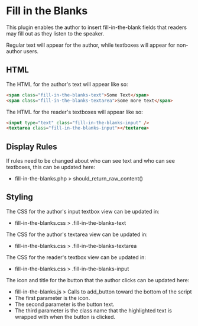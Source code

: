 # Fill in the Blanks
This plugin enables the author to insert fill-in-the-blank fields that readers may fill out as they listen to the speaker.

Regular text will appear for the author, while textboxes will appear for non-author users.

## HTML
The HTML for the author's text will appear like so:
```html
<span class="fill-in-the-blanks-text">Some Text</span>
<span class="fill-in-the-blanks-textarea">Some more text</span>
```

The HTML for the reader's textboxes will appear like so:
```html
<input type="text" class="fill-in-the-blanks-input" />
<textarea class="fill-in-the-blanks-input"></textarea>
````

## Display Rules
If rules need to be changed about who can see text and who can see textboxes, this can be updated here: 
- fill-in-the-blanks.php > should_return_raw_content()

## Styling
The CSS for the author's input textbox view can be updated in:
- fill-in-the-blanks.css > .fill-in-the-blanks-text

The CSS for the author's textarea view can be updated in:
- fill-in-the-blanks.css > .fill-in-the-blanks-textarea

The CSS for the reader's textbox view can be updated in:
- fill-in-the-blanks.css > .fill-in-the-blanks-input

The icon and title for the button that the author clicks can be updated here: 
- fill-in-the-blanks.js > Calls to add_button toward the bottom of the script
- The first parameter is the icon.
- The second parameter is the button text.
- The third parameter is the class name that the highlighted text is wrapped with when the button is clicked.
